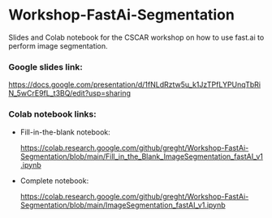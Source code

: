 # Workshop-FastAi-Segmentation

Slides and Colab notebook for the CSCAR workshop on how to use fast.ai to perform image segmentation.

### Google slides link:

https://docs.google.com/presentation/d/1fNLdRztw5u_k1JzTPfLYPUnqTbRiN_5wCrE9fL_t3BQ/edit?usp=sharing

### Colab notebook links:

- Fill-in-the-blank notebook:

  https://colab.research.google.com/github/greght/Workshop-FastAi-Segmentation/blob/main/Fill_in_the_Blank_ImageSegmentation_fastAI_v1.ipynb

- Complete notebook:

  https://colab.research.google.com/github/greght/Workshop-FastAi-Segmentation/blob/main/ImageSegmentation_fastAI_v1.ipynb
